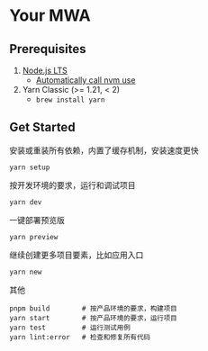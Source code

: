 # Your MWA

## Prerequisites

1. [Node.js LTS](https://github.com/nodejs/Release)
    * [Automatically call nvm use](https://github.com/nvm-sh/nvm#deeper-shell-integration)
2. Yarn Classic (>= 1.21, < 2)
    * `brew install yarn`

## Get Started

安装或重装所有依赖，内置了缓存机制，安装速度更快

```
yarn setup
```

按开发环境的要求，运行和调试项目

```
yarn dev
```

一键部署预览版

```
yarn preview
```

继续创建更多项目要素，比如应用入口

```
yarn new
```

其他

```
pnpm build        # 按产品环境的要求，构建项目
yarn start        # 按产品环境的要求，运行项目
yarn test         # 运行测试用例
yarn lint:error   # 检查和修复所有代码
```
